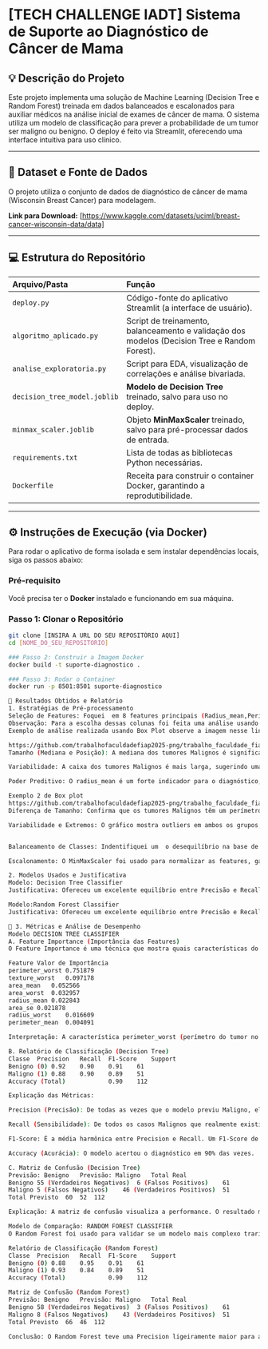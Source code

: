 # [TECH CHALLENGE IADT] Sistema de Suporte ao Diagnóstico de Câncer de Mama

## 💡 Descrição do Projeto
Este projeto implementa uma solução de Machine Learning (Decision Tree e Random Forest) treinada em dados balanceados e escalonados para auxiliar médicos na análise inicial de exames de câncer de mama. O sistema utiliza um modelo de classificação para prever a probabilidade de um tumor ser maligno ou benigno. O deploy é feito via Streamlit, oferecendo uma interface intuitiva para uso clínico.

---

## 💾 Dataset e Fonte de Dados
O projeto utiliza o conjunto de dados de diagnóstico de câncer de mama (Wisconsin Breast Cancer) para modelagem.

**Link para Download:** [https://www.kaggle.com/datasets/uciml/breast-cancer-wisconsin-data/data]

---

## 💻 Estrutura do Repositório

| Arquivo/Pasta | Função |
| :--- | :--- |
| `deploy.py` | Código-fonte do aplicativo Streamlit (a interface de usuário). |
| `algoritmo_aplicado.py` | Script de treinamento, balanceamento e validação dos modelos (Decision Tree e Random Forest). |
| `analise_exploratoria.py` | Script para EDA, visualização de correlações e análise bivariada. |
| `decision_tree_model.joblib` | **Modelo de Decision Tree** treinado, salvo para uso no deploy. |
| `minmax_scaler.joblib` | Objeto **MinMaxScaler** treinado, salvo para pré-processar dados de entrada. |
| `requirements.txt` | Lista de todas as bibliotecas Python necessárias. |
| `Dockerfile` | Receita para construir o container Docker, garantindo a reprodutibilidade. |

---

## ⚙️ Instruções de Execução (via Docker)

Para rodar o aplicativo de forma isolada e sem instalar dependências locais, siga os passos abaixo:

### Pré-requisito
Você precisa ter o **Docker** instalado e funcionando em sua máquina.

### Passo 1: Clonar o Repositório
```bash
git clone [INSIRA A URL DO SEU REPOSITÓRIO AQUI]
cd [NOME_DO_SEU_REPOSITORIO]

### Passo 2: Construir a Imagem Docker
docker build -t suporte-diagnostico .

### Passo 3: Rodar o Container
docker run -p 8501:8501 suporte-diagnostico

🔬 Resultados Obtidos e Relatório
1. Estratégias de Pré-processamento
Seleção de Features: Foquei  em 8 features principais (Radius_mean,Perimeter_mean,Area_mean,Radius_worst,Perimeter_worst,Area_worst,Area_se e Texture_worst.) para reduzir a multicolinearidade e simplificar o modelo, mantendo o poder preditivo.
Observação: Para a escolha dessas colunas foi feita uma análise usando Mapa de calor e Box Plot.
Exemplo de análise realizada usando Box Plot observe a imagem nesse link abaixo :

https://github.com/trabalhofaculdadefiap2025-png/trabalho_faculdade_fiap_1_desaf/issues/6#issue-3527373086
Tamanho (Mediana e Posição): A mediana dos tumores Malignos é significativamente mais alta, e a caixa está em uma posição superior no gráfico. Isso indica que os tumores malignos tendem a ter um raio médio maior do que os benignos.

Variabilidade: A caixa dos tumores Malignos é mais larga, sugerindo uma maior dispersão (ou variabilidade) nos valores de raio dentro do grupo de casos malignos.

Poder Preditivo: O radius_mean é um forte indicador para o diagnóstico, pois a distinção entre as classes é nítida.

Exemplo 2 de Box plot
https://github.com/trabalhofaculdadefiap2025-png/trabalho_faculdade_fiap_1_desaf/issues/3#issue-3527366945
Diferença de Tamanho: Confirma que os tumores Malignos têm um perímetro médio maior, com a mediana e a distribuição geral em uma posição mais alta no gráfico.

Variabilidade e Extremos: O gráfico mostra outliers em ambos os grupos, incluindo tumores malignos com perímetros extremamente altos, reforçando a importância do perimeter_mean na distinção dos diagnósticos.


Balanceamento de Classes: Indentifiquei um  o desequilíbrio na base de treino e apliquei  o RandomOverSampler (imblearn) apenas nos dados de treino para equalizar o número de casos Malignos e Benignos e eliminar o viés, evitando que o modelo visse apenas muitos dados de uma determina classe e pouco de outra.

Escalonamento: O MinMaxScaler foi usado para normalizar as features, garantindo que o modelo Decision Tree as trate com pesos iguais.

2. Modelos Usados e Justificativa
Modelo: Decision Tree Classifier
Justificativa: Ofereceu um excelente equilíbrio entre Precisão e Recall e, crucialmente, alta Interpretabilidade (Feature Importance). Foi o modelo escolhido para o deploy.

Modelo:Random Forest Classifier
Justificativa: Ofereceu um excelente equilíbrio entre Precisão e Recall e, crucialmente, alta Interpretabilidade, porém o tempo de processamento foi elevado, fazendo com que ele fosse descartado para a etapa do deploy.

🔬 3. Métricas e Análise de Desempenho
Modelo DECISION TREE CLASSIFIER
A. Feature Importance (Importância das Features)
O Feature Importance é uma técnica que mostra quais características do tumor foram mais decisivas na tomada de decisão do modelo.

Feature	Valor de Importância
perimeter_worst	0.751879
texture_worst	0.097178
area_mean	0.052566
area_worst	0.032957
radius_mean	0.022843
area_se	0.021878
radius_worst	0.016609
perimeter_mean	0.004091

Interpretação: A característica perimeter_worst (perímetro do tumor no pior caso) é, de longe, o fator mais importante para a decisão do modelo (responsável por mais de 75% da importância total). Isso justifica a seleção dessa feature, provando que ela é a principal preditora do diagnóstico.

B. Relatório de Classificação (Decision Tree)
Classe	Precision	Recall	F1-Score	Support
Benigno (0)	0.92	0.90	0.91	61
Maligno (1)	0.88	0.90	0.89	51
Accuracy (Total)			0.90	112

Explicação das Métricas:

Precision (Precisão): De todas as vezes que o modelo previu Maligno, ele acertou 88% delas.

Recall (Sensibilidade): De todos os casos Malignos que realmente existiam, o modelo identificou corretamente 90% deles. Em um diagnóstico médico, o Recall alto é crucial para evitar Falsos Negativos (ignorar um câncer).

F1-Score: É a média harmônica entre Precision e Recall. Um F1-Score de 0.89 para a classe Maligna indica um desempenho geral muito forte.

Accuracy (Acurácia): O modelo acertou o diagnóstico em 90% das vezes.

C. Matriz de Confusão (Decision Tree)
Previsão: Benigno	Previsão: Maligno	Total Real
Benigno	55 (Verdadeiros Negativos)	6 (Falsos Positivos)	61
Maligno	5 (Falsos Negativos)	46 (Verdadeiros Positivos)	51
Total Previsto	60	52	112

Explicação: A matriz de confusão visualiza a performance. O resultado mais importante é a baixa incidência de Falsos Negativos (casos reais de câncer que o modelo classificou como benignos). O modelo Decision Tree demonstra segurança ao manter esse erro crítico em um nível baixo.

Modelo de Comparação: RANDOM FOREST CLASSIFIER
O Random Forest foi usado para validar se um modelo mais complexo traria ganhos significativos.

Relatório de Classificação (Random Forest)
Classe	Precision	Recall	F1-Score	Support
Benigno (0)	0.88	0.95	0.91	61
Maligno (1)	0.93	0.84	0.89	51
Accuracy (Total)			0.90	112

Matriz de Confusão (Random Forest)
Previsão: Benigno	Previsão: Maligno	Total Real
Benigno	58 (Verdadeiros Negativos)	3 (Falsos Positivos)	61
Maligno	8 (Falsos Negativos)	43 (Verdadeiros Positivos)	51
Total Previsto	66	46	112

Conclusão: O Random Forest teve uma Precision ligeiramente maior para a classe Maligna (0.93 vs. 0.88), mas um Recall pior (0.84 vs. 0.90). Como o Recall (identificar o câncer real) é mais importante em um diagnóstico, a Decision Tree é o modelo mais adequado e seguro para o deploy, apesar da complexidade do Random Forest.




